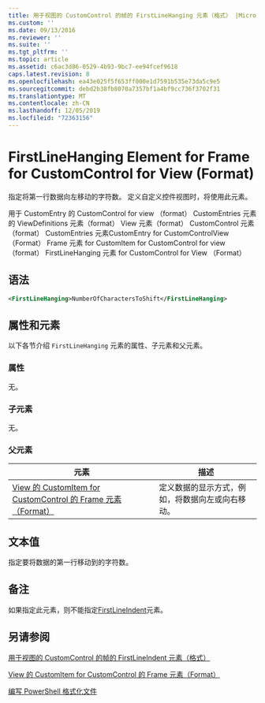 ```yaml
---
title: 用于视图的 CustomControl 的帧的 FirstLineHanging 元素（格式） |Microsoft Docs
ms.custom: ''
ms.date: 09/13/2016
ms.reviewer: ''
ms.suite: ''
ms.tgt_pltfrm: ''
ms.topic: article
ms.assetid: c6ac3d86-0529-4b93-9bc7-ee94fcef9618
caps.latest.revision: 8
ms.openlocfilehash: ea43e025f5f653ff000e1d7591b535e73da5c9e5
ms.sourcegitcommit: debd2b38fb8070a7357bf1a4bf9cc736f3702f31
ms.translationtype: MT
ms.contentlocale: zh-CN
ms.lasthandoff: 12/05/2019
ms.locfileid: "72363156"
---
```

# <a name="firstlinehanging-element-for-frame-for-customcontrol-for-view-format"></a>FirstLineHanging Element for Frame for CustomControl for View (Format)

指定将第一行数据向左移动的字符数。 定义自定义控件视图时，将使用此元素。

用于 CustomEntry 的 CustomControl for view （format） CustomEntries 元素的 ViewDefinitions 元素（format） View 元素（format） CustomControl 元素（format） CustomEntries 元素CustomEntry for CustomControlView （Format） Frame 元素 for CustomItem for CustomControl for view （format） FirstLineHanging 元素 for CustomControl for View （Format）

## <a name="syntax"></a>语法

```xml
<FirstLineHanging>NumberOfCharactersToShift</FirstLineHanging>
```

## <a name="attributes-and-elements"></a>属性和元素

以下各节介绍 `FirstLineHanging` 元素的属性、子元素和父元素。

### <a name="attributes"></a>属性

无。

### <a name="child-elements"></a>子元素

无。

### <a name="parent-elements"></a>父元素

|元素|描述|
|-------------|-----------------|
|[View 的 CustomItem for CustomControl 的 Frame 元素（Format）](./frame-element-for-customitem-for-customcontrol-for-view-format.md)|定义数据的显示方式，例如，将数据向左或向右移动。|

## <a name="text-value"></a>文本值

指定要将数据的第一行移动到的字符数。

## <a name="remarks"></a>备注

如果指定此元素，则不能指定[FirstLineIndent](./firstlineindent-element-for-frame-for-customcontrol-for-view-format.md)元素。

## <a name="see-also"></a>另请参阅

[用于视图的 CustomControl 的帧的 FirstLineIndent 元素（格式）](./firstlineindent-element-for-frame-for-customcontrol-for-view-format.md)

[View 的 CustomItem for CustomControl 的 Frame 元素（Format）](./frame-element-for-customitem-for-customcontrol-for-view-format.md)

[编写 PowerShell 格式化文件](./writing-a-powershell-formatting-file.md)
